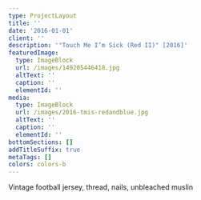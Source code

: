 ```yaml
---
type: ProjectLayout
title: ''
date: '2016-01-01'
client: ''
description: '"Touch Me I’m Sick (Red II)" [2016]'
featuredImage:
  type: ImageBlock
  url: /images/149205446418.jpg
  altText: ''
  caption: ''
  elementId: ''
media:
  type: ImageBlock
  url: /images/2016-tmis-redandblue.jpg
  altText: ''
  caption: ''
  elementId: ''
bottomSections: []
addTitleSuffix: true
metaTags: []
colors: colors-b
---
```

Vintage football jersey, thread, nails, unbleached muslin
